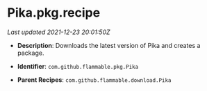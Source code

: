 # Pika.pkg.recipe

_Last updated 2021-12-23 20:01:50Z_

- **Description**: Downloads the latest version of Pika and creates a package.

- **Identifier**: `com.github.flammable.pkg.Pika`

- **Parent Recipes**: `com.github.flammable.download.Pika`

